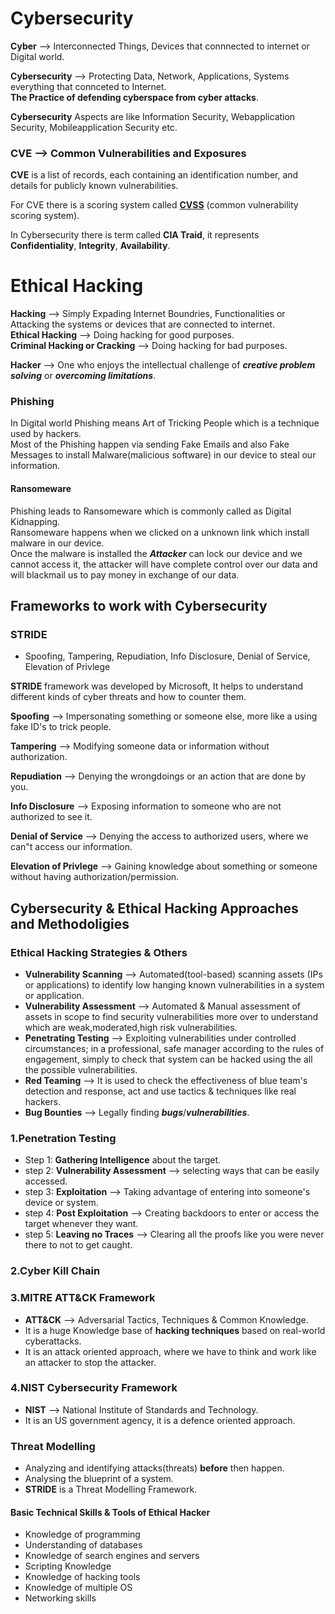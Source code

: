 # Cybersecurity

 **Cyber** --> Interconnected Things, Devices that connnected to internet or Digital world.
 
**Cybersecurity** --> Protecting Data, Network, Applications, Systems everything that connceted to Internet.</br>
**The Practice of defending cyberspace from cyber attacks**.

**Cybersecurity** Aspects are like Information Security, Webapplication Security, Mobileapplication Security etc.

### CVE --> Common Vulnerabilities and Exposures
**CVE** is a list of records, each containing an identification number, and details for publicly known vulnerabilities.

For CVE there is a scoring system called **[CVSS](https://www.cvedetails.com/)** (common vulnerability scoring system).

In Cybersecurity there is term called **CIA Traid**, it represents **Confidentiality**, **Integrity**, **Availability**.

# Ethical Hacking

**Hacking** --> Simply Expading Internet Boundries, Functionalities or Attacking the systems or devices that are connected to internet.\
**Ethical Hacking** --> Doing hacking for good purposes.\
**Criminal Hacking or Cracking** --> Doing hacking for bad purposes.

**Hacker** --> One who enjoys the intellectual challenge of ***creative problem solving*** or ***overcoming limitations***.

### Phishing
In Digital world Phishing means Art of Tricking People which is a technique used by hackers.\
Most of the Phishing happen via sending Fake Emails and also Fake Messages to install Malware(malicious software) in our device to steal our information.

#### Ransomeware
Phishing leads to Ransomeware which is commonly called as Digital Kidnapping.\
Ransomeware happens when we clicked on a unknown link which install malware in our device.\
Once the malware is installed the ***Attacker*** can lock our device and we cannot access it, the attacker will have complete control over our data and will blackmail us to pay money in exchange of our data.

## Frameworks to work with Cybersecurity

### STRIDE
- Spoofing, Tampering, Repudiation, Info Disclosure, Denial of Service, Elevation of Privlege

**STRIDE** framework was developed by Microsoft, It helps to understand different kinds of cyber threats and how to counter them.

**Spoofing** --> Impersonating something or someone else, more like a using fake ID's to trick people.

**Tampering** --> Modifying someone data or information without authorization.

**Repudiation** --> Denying the wrongdoings or an action that are done by you.

**Info Disclosure** --> Exposing information to someone who are not authorized to see it.

**Denial of Service** --> Denying the access to authorized users, where we can"t access our information.

**Elevation of Privlege** --> Gaining knowledge about something or someone without having authorization/permission.

## Cybersecurity & Ethical Hacking Approaches and Methodoligies
### Ethical Hacking Strategies & Others
- **Vulnerability Scanning** --> Automated(tool-based) scanning assets (IPs or applications) to identify low hanging known vulnerabilities in a system or application.
- **Vulnerability Assessment** --> Automated & Manual assessment of assets in scope to find security vulnerabilities more over to understand which are weak,moderated,high risk vulnerabilities.
- **Penetrating Testing** --> Exploiting vulnerabilities under controlled circumstances; in a professional, safe manager according to the rules of engagement, simply to check that system can be hacked using the all the possible vulnerabilities.
- **Red Teaming** --> It is used to check the effectiveness of blue team's detection and response, act and use tactics & techniques like real hackers.
- **Bug Bounties** --> Legally finding ***bugs***/***vulnerabilities***. 
### 1.Penetration Testing
- Step 1: **Gathering Intelligence** about the target.
- step 2: **Vulnerability Assessment** --> selecting ways that can be easily accessed.
- step 3: **Exploitation** --> Taking advantage of entering into someone's device or system.
- step 4: **Post Exploitation** --> Creating backdoors to enter or access the target whenever they want.
- step 5: **Leaving no Traces** --> Clearing all the proofs like you were never there to not to get caught.

### 2.Cyber Kill Chain
### 3.MITRE ATT&CK Framework
- **ATT&CK** --> Adversarial Tactics, Techniques & Common Knowledge. 
- It is a huge Knowledge base of **hacking techniques** based on real-world cyberattacks.
- It is an attack oriented approach, where we have to think and work like an attacker to stop the attacker.
### 4.NIST Cybersecurity Framework
- **NIST** --> National Institute of Standards and Technology.
- It is an US government agency, it is a defence oriented approach.
### Threat Modelling
- Analyzing and identifying attacks(threats) **before** then happen.
- Analysing the blueprint of a system.
- **STRIDE** is a Threat Modelling Framework.
#### Basic Technical Skills & Tools of Ethical Hacker
- Knowledge of programming
- Understanding of databases
- Knowledge of search engines and servers
- Scripting Knowledge
- Knowledge of hacking tools
- Knowledge of multiple OS
- Networking skills
